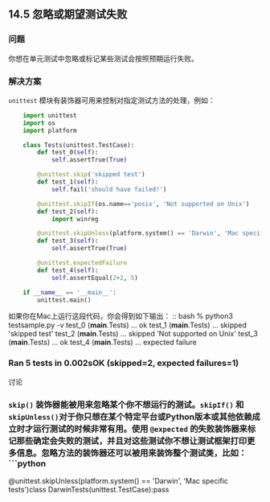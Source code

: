 ## 14.5 忽略或期望测试失败 ##
### 问题 ###
你想在单元测试中忽略或标记某些测试会按照预期运行失败。
### 解决方案 ###
``unittest`` 模块有装饰器可用来控制对指定测试方法的处理，例如：
```python
    import unittest
    import os
    import platform

    class Tests(unittest.TestCase):
        def test_0(self):
            self.assertTrue(True)

        @unittest.skip('skipped test')
        def test_1(self):
            self.fail('should have failed!')

        @unittest.skipIf(os.name=='posix', 'Not supported on Unix')
        def test_2(self):
            import winreg

        @unittest.skipUnless(platform.system() == 'Darwin', 'Mac specific test')
        def test_3(self):
            self.assertTrue(True)

        @unittest.expectedFailure
        def test_4(self):
            self.assertEqual(2+2, 5)

    if __name__ == '__main__':
        unittest.main()

```
如果你在Mac上运行这段代码，你会得到如下输出：
::
    bash % python3 testsample.py -v
    test_0 (__main__.Tests) ... ok
    test_1 (__main__.Tests) ... skipped 'skipped test'
    test_2 (__main__.Tests) ... skipped 'Not supported on Unix'
    test_3 (__main__.Tests) ... ok
    test_4 (__main__.Tests) ... expected failure
### Ran 5 tests in 0.002sOK (skipped=2, expected failures=1) ###
讨论
### ``skip()`` 装饰器能被用来忽略某个你不想运行的测试。``skipIf()`` 和 ``skipUnless()``对于你只想在某个特定平台或Python版本或其他依赖成立时才运行测试的时候非常有用。使用 ``@expected`` 的失败装饰器来标记那些确定会失败的测试，并且对这些测试你不想让测试框架打印更多信息。忽略方法的装饰器还可以被用来装饰整个测试类，比如：```python
@unittest.skipUnless(platform.system() == 'Darwin', 'Mac specific tests')class DarwinTests(unittest.TestCase):pass
